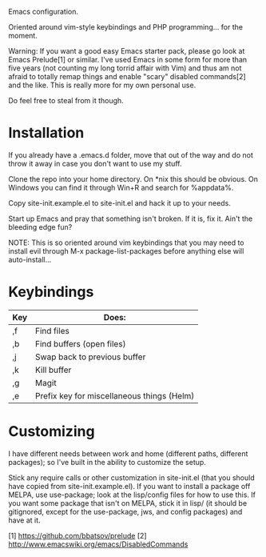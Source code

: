 Emacs configuration.

Oriented around vim-style keybindings and PHP programming... for the
moment.

Warning: If you want a good easy Emacs starter pack, please go look at
Emacs Prelude[1] or similar.  I've used Emacs in some form for more
than five years (not counting my long torrid affair with Vim) and thus
am not afraid to totally remap things and enable "scary" disabled
commands[2] and the like.  This is really more for my own personal
use.

Do feel free to steal from it though.

# Installation

If you already have a .emacs.d folder, move that out of the way and
do not throw it away in case you don't want to use my stuff.

Clone the repo into your home directory.  On *nix this should be
obvious.  On Windows you can find it through Win+R and search for
%appdata%.

Copy site-init.example.el to site-init.el and hack it up to your
needs.

Start up Emacs and pray that something isn't broken.  If it is, fix
it.  Ain't the bleeding edge fun?

NOTE:  This is so oriented around vim keybindings that you may need
to install evil through M-x package-list-packages before anything
else will auto-install...

# Keybindings

Key | Does:
--- | -----
,f  | Find files
,b  | Find buffers (open files)
,j  | Swap back to previous buffer
,k  | Kill buffer
,g  | Magit
,e  | Prefix key for miscellaneous things (Helm)

# Customizing

I have different needs between work and home (different paths,
different packages); so I've built in the ability to customize the
setup.

Stick any require calls or other customization in site-init.el (that
you should have copied from site-init.example.el).  If you want to
install a package off MELPA, use use-package; look at the lisp/config
files for how to use this.  If you want some package that isn't on
MELPA, stick it in lisp/ (it should be gitignored, except for the
use-package, jws, and config packages) and have at it.

[1] https://github.com/bbatsov/prelude
[2] http://www.emacswiki.org/emacs/DisabledCommands
